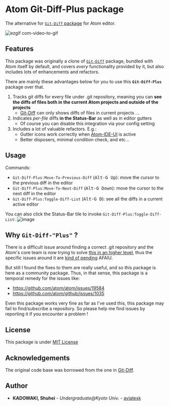 # Atom Git-Diff-Plus package

<!-- [![OS X Build Status](https://travis-ci.org/atom/git-diff.svg?branch=master)](https://travis-ci.org/atom/git-diff) [![Windows Build Status](https://ci.appveyor.com/api/projects/status/9auj52cs0vso66nv/branch/master?svg=true)](https://ci.appveyor.com/project/Atom/git-diff/branch/master) [![Dependency Status](https://david-dm.org/atom/git-diff.svg)](https://david-dm.org/atom/git-diff) -->
<!-- @TODO The alternative Travis CI comes here -->

The alternative for [`Git-Diff` package][Git-Diff] for Atom editor.

![ezgif com-video-to-gif](https://user-images.githubusercontent.com/40514306/60759461-cdb4e600-a060-11e9-856b-559e006f6f79.gif)


## Features

This package was originally a clone of [`Git-Diff`](https://github.com/atom/atom/tree/master/packages/git-diff) package, bundled with Atom itself by default, and covers _every_ functionality provided by it, but also includes lots of enhancements and refactors.

There are mainly these advantages below for you to use this **`Git-Diff-Plus`** package over that.

1. Tracks git diffs for every file under .git repository, meaning you can **see the diffs of files both in the current Atom projects and outside of the projects**
    * [Git-Diff][Git-Diff] can only shows diffs of files in current projects ...
2. Indicates _per-file_ diffs **in the Status-Bar** as well as in editor gutters
    * Of course you can disable this integration via your config setting
3. Includes a lot of valuable refactors. E.g.:
    * Gutter icons work correctly when [Atom-IDE-UI](https://atom.io/packages/atom-ide-ui) is active
    * Better disposers, minimal condition check, and etc...


## Usage

Commands:
- `Git-Diff-Plus:Move-To-Previous-Diff` (<kbd>Alt-G Up</kbd>): move the cursor to the previous diff in the editor
- `Git-Diff-Plus:Move-To-Next-Diff` (<kbd>Alt-G Down</kbd>): move the cursor to the next diff in the editor
- `Git-Diff-Plus:Toggle-Diff-List` (<kbd>Alt-G D</kbd>): see all the diffs in a current active editor

You can also click the Status-Bar tile to invoke `Git-Diff-Plus:Toggle-Diff-List`:
![image](https://user-images.githubusercontent.com/40514306/60760048-98f95c80-a069-11e9-80a9-c3fefeb3de49.png)


## Why `Git-Diff-"Plus"` ?

There is a difficult issue around finding a correct .git repository and the Atom's core team is now trying to solve [this in an higher level](https://github.com/atom/github/issues/1835), thus the specific issues around it are [kind of pending](https://github.com/atom/atom/issues/19584) AFAIU.

But still I found the fixes to them are really useful, and so this package is here as a community package. Thus, in that sense, this package is a temporal remedy for the issues like:
- https://github.com/atom/atom/issues/19584
- https://github.com/atom/github/issues/1035

Even this package works very fine as far as I've used this, this package may fail to find/subscribe a repository. So please help me find issues by reporting it if you encounter a problem !


## License

This package is under [MIT License](LICENSE.md)


## Acknowledgements

The original code base was borrowed from the one in [Git-Diff][Git-Diff].


## Author

- **KADOWAKI, Shuhei** - *Undergraduate@Kyoto Univ.* - [aviatesk]


<!-- Links -->

[Git-Diff]: https://github.com/atom/atom/tree/master/packages/git-diff
[aviatesk]: https://github.com/aviatesk
